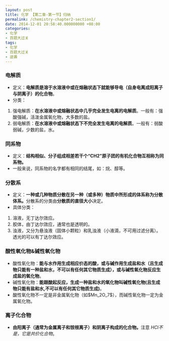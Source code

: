 ```yaml
---
layout: post
title: 化学 【第二章-第一节】归纳
permalink: /chemistry-chapter2-section1/
date: 2014-12-01 20:58:40.000000000 +08:00
categories:
- 化学
- 百题大过关
tags:
- 化学
- 百题大过关
- 逆袭
---
```

<h3><strong>电解质</strong></h3>
<ul>
<li>定义：<strong>电解质是溶于水溶液中或在熔融状态下就能够导电（自身电离成阳离子与阴离子）的化合物</strong>。</li>
<li>分类：</li>
</ul>
<ol>
<li>强电解质：<strong>在水溶液中或熔融状态中几乎完全发生电离的电解质</strong>。一般有：强酸强碱，活泼金属氧化物，大多数的盐。</li>
<li>弱电解质：<strong>在水溶液中或熔融状态下不完全发生电离的电解质</strong>。一般有：弱酸弱碱，少数的盐，水。</li>
</ol>
<h3><strong>同系物</strong></h3>
<ul>
<li>定义：<strong>结构相似、分子组成相差若干个“CH2”原子团的有机化合物互相称为同系物。</strong></li>
<li>一般来说，同系物的名字都有相同的结尾，如：烷、醇等。</li>
</ul>
<h3><strong>分散系</strong></h3>
<ul>
<li>定义：<strong>一种或几种物质分散在另一种（或多种）物质中所形成的体系称为分散体系。</strong>分散系的分类由<strong>分散质的直径大小</strong>决定。</li>
<li>具体分类：</li>
</ul>
<ol>
<li>溶液，无丁达尔效应。</li>
<li>胶体，由丁达尔效应，通常也是透明的。</li>
<li>浊液，又分为悬浊液（固体小颗粒）和乳浊液（小液滴，不可用过滤分离）。透光的可以有丁达尔效应。</li>
</ol>
<h3><strong>酸性氧化物&amp;碱性氧化物</strong></h3>
<ul>
<li>酸性氧化物：<strong>能与水作用生成相应价态的酸，或与碱作用生成盐和水（且生成物只能有一种盐和水，不可以有任何其它物质生成），或与碱性氧化物反应生成盐的氧化物</strong>。</li>
<li>碱性氧化物：<strong>能跟酸起反应，生成一种盐和水的氧化物叫碱性氧化物(且生成物只能有盐和水,不可以有任何其它物质生成)</strong>。</li>
<li>酸性氧化物不一定是非金属氧化物（如$Mn_2O_7$），而碱性氧化物一定为金属氧化物。</li>
</ul>
<h3><strong>离子化合物</strong></h3>
<ul>
<li><strong>由阳离子（通常为金属离子和铵根离子）和阴离子构成的化合物。</strong>注意 <em>HCl不是，它是共价化合物</em>。</li>
</ul>
